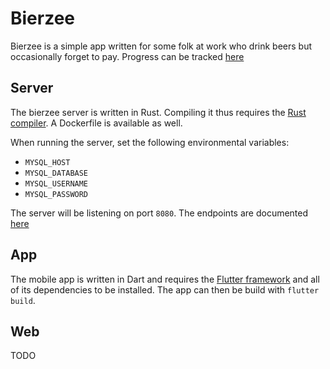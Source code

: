# Bierzee
Bierzee is a simple app written for some folk at work who drink beers but occasionally forget to pay. Progress can be tracked [here](https://trello.com/b/bywuxafZ/bierzee)

## Server
The bierzee server is written in Rust. Compiling it thus requires the [Rust compiler](https://www.rust-lang.org/learn/get-started). A Dockerfile is available as well.

When running the server, set the following environmental variables:
- `MYSQL_HOST`
- `MYSQL_DATABASE`
- `MYSQL_USERNAME`
- `MYSQL_PASSWORD`

The server will be listening on port `8080`. The endpoints are documented [here](server/README.md)

## App
The mobile app is written in Dart and requires the [Flutter framework](https://docs.flutter.dev/get-started/install) and all of its dependencies to be installed. The app can then be build with `flutter build`.

## Web
TODO
